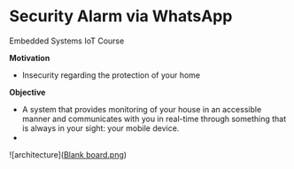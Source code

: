 
# Security Alarm via WhatsApp
Embedded Systems IoT Course

**Motivation**

- Insecurity regarding the protection of your home

**Objective**

- A system that provides monitoring of your house in an accessible manner and communicates with you in real-time through something that is always in your sight: your mobile device.
- 
 ![architecture]([Blank board.png](https://github.com/ma-river/IOT2024/blob/main/Blank%20board.png))
